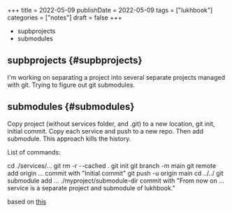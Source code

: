 +++
title = 2022-05-09
publishDate = 2022-05-09
tags = ["lukhbook"]
categories = ["notes"]
draft = false
+++

-   supbprojects
-   submodules

<!--more-->


## supbprojects {#supbprojects}

I'm working on separating a project into several separate projects managed with git.
Trying to figure out git submodules.


## submodules {#submodules}

Copy project (without services folder, and .git) to a new location, git init, initial commit.
Copy each service and push to a new repo.
Then add submodule.
This approach kills the history.

List of commands:

cd ./services/...
git rm -r --cached .
git init
git branch -m main
git remote add origin ...
commit with "Initial commit"
git push -u origin main
cd ../../
git submodule add ...  ./myproject/submodule-dir
commit with "From now on ... service is a separate project and submodule of lukhbook."

based on [this](https://stackoverflow.com/questions/36386667/how-to-make-an-existing-directory-within-a-git-repository-a-git-submodule)